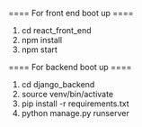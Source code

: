 ==== For front end boot up ====
1. cd  react_front_end
2.  npm install
3.  npm start

==== For backend boot up ====
1. cd django_backend
2. source venv/bin/activate
2. pip install -r requirements.txt
3. python manage.py runserver
